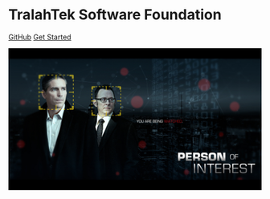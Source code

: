 <!-- _coverpage.md -->

<!-- logo -->
<!-- ![logo](images/logo_icon.svg) -->
# TralahTek Software Foundation

[GitHub](https://github.com/tralahtek/)
[Get Started](#quick-start)

<!-- background image -->
![](./images/bg.jpg)

<!-- background color -->
<!-- ![color](#111111) -->
